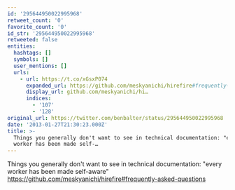 ```yaml
---
id: '295644950022995968'
retweet_count: '0'
favorite_count: '0'
id_str: '295644950022995968'
retweeted: false
entities:
  hashtags: []
  symbols: []
  user_mentions: []
  urls:
    - url: https://t.co/xGsxP074
      expanded_url: https://github.com/meskyanichi/hirefire#frequently-asked-questions
      display_url: github.com/meskyanichi/hi…
      indices:
        - '107'
        - '128'
original_url: https://twitter.com/benbalter/status/295644950022995968
date: '2013-01-27T21:30:23.000Z'
title: >-
  Things you generally don't want to see in technical documentation: "every
  worker has been made self-…
---
```


Things you generally don't want to see in technical documentation: "every worker has been made self-aware" https://github.com/meskyanichi/hirefire#frequently-asked-questions